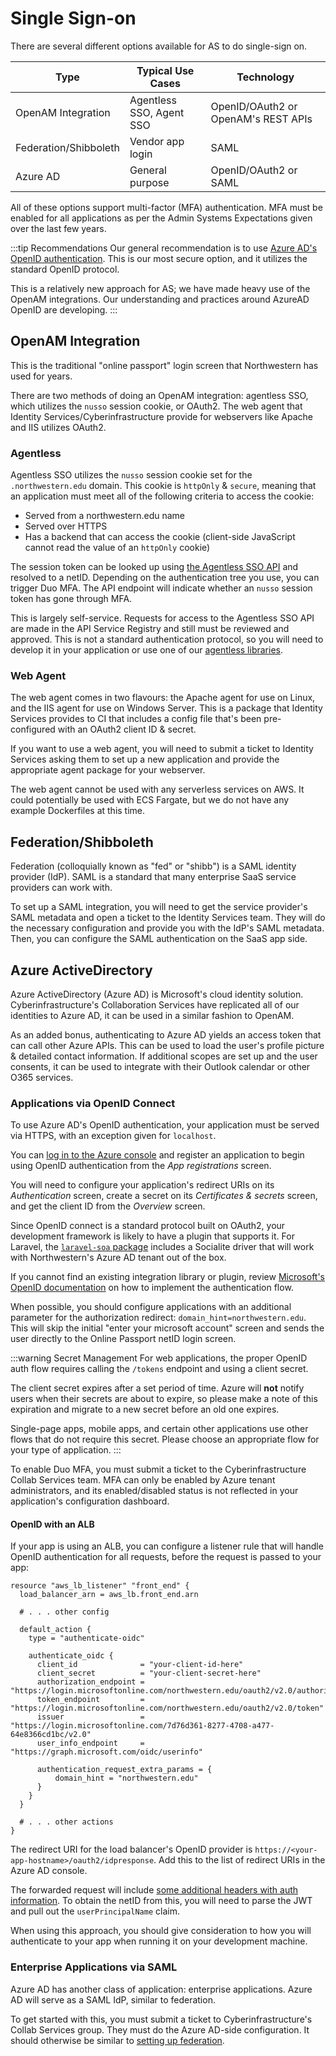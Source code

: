 # Single Sign-on
There are several different options available for AS to do single-sign on.

| Type                  | Typical Use Cases        | Technology                          |
|-----------------------|--------------------------|-------------------------------------|
| OpenAM Integration    | Agentless SSO, Agent SSO | OpenID/OAuth2 or OpenAM's REST APIs |
| Federation/Shibboleth | Vendor app login         | SAML                                |
| Azure AD              | General purpose          | OpenID/OAuth2 or SAML               |

All of these options support multi-factor (MFA) authentication. MFA must be enabled for all applications as per the Admin Systems Expectations given over the last few years.

:::tip Recommendations
Our general recommendation is to use [Azure AD's OpenID authentication](#applications-via-openid-connect). This is our most secure option, and it utilizes the standard OpenID protocol.

This is a relatively new approach for AS; we have made heavy use of the OpenAM integrations. Our understanding and practices around AzureAD OpenID are developing.
:::

## OpenAM Integration
This is the traditional "online passport" login screen that Northwestern has used for years. 

There are two methods of doing an OpenAM integration: agentless SSO, which utilizes the `nusso` session cookie, or OAuth2. The web agent that Identity Services/Cyberinfrastructure provide for webservers like Apache and IIS utilizes OAuth2.

### Agentless
Agentless SSO utilizes the `nusso` session cookie set for the `.northwestern.edu` domain. This cookie is `httpOnly` & `secure`, meaning that an application must meet all of the following criteria to access the cookie:

- Served from a northwestern.edu name
- Served over HTTPS
- Has a backend that can access the cookie (client-side JavaScript cannot read the value of an `httpOnly` cookie)

The session token can be looked up using [the Agentless SSO API](https://apiserviceregistry.northwestern.edu/apis/identity-management-apis/IdentityManagement-AgentlessWebSSO.html) and resolved to a netID. Depending on the authentication tree you use, you can trigger Duo MFA. The API endpoint will indicate whether an `nusso` session token has gone through MFA.

This is largely self-service. Requests for access to the Agentless SSO API are made in the API Service Registry and still must be reviewed and approved. This is not a standard authentication protocol, so you will need to develop it in your application or use one of our [agentless libraries](../development/libraries.md).

### Web Agent
The web agent comes in two flavours: the Apache agent for use on Linux, and the IIS agent for use on Windows Server. This is a package that Identity Services provides to CI that includes a config file that's been pre-configured with an OAuth2 client ID & secret.

If you want to use a web agent, you will need to submit a ticket to Identity Services asking them to set up a new application and provide the appropriate agent package for your webserver.

The web agent cannot be used with any serverless services on AWS. It could potentially be used with ECS Fargate, but we do not have any example Dockerfiles at this time.

## Federation/Shibboleth
Federation (colloquially known as "fed" or "shibb") is a SAML identity provider (IdP). SAML is a standard that many enterprise SaaS service providers can work with.

To set up a SAML integration, you will need to get the service provider's SAML metadata and open a ticket to the Identity Services team. They will do the necessary configuration and provide you with the IdP's SAML metadata. Then, you can configure the SAML authentication on the SaaS app side.

## Azure ActiveDirectory
Azure ActiveDirectory (Azure AD) is Microsoft's cloud identity solution. Cyberinfrastructure's Collaboration Services have replicated all of our identities to Azure AD, it can be used in a similar fashion to OpenAM.

As an added bonus, authenticating to Azure AD yields an access token that can call other Azure APIs. This can be used to load the user's profile picture & detailed contact information. If additional scopes are set up and the user consents, it can be used to integrate with their Outlook calendar or other O365 services.

### Applications via OpenID Connect
To use Azure AD's OpenID authentication, your application must be served via HTTPS, with an exception given for `localhost`.

You can [log in to the Azure console](https://portal.azure.com/#blade/Microsoft_AAD_IAM/ActiveDirectoryMenuBlade/Overview) and register an application to begin using OpenID authentication from the *App registrations* screen.

You will need to configure your application's redirect URIs on its *Authentication* screen, create a secret on its *Certificates & secrets* screen, and get the client ID from the *Overview* screen.

Since OpenID connect is a standard protocol built on OAuth2, your development framework is likely to have a plugin that supports it. For Laravel, the [`laravel-soa` package](https://nit-administrative-systems.github.io/SysDev-laravel-soa/) includes a Socialite driver that will work with Northwestern's Azure AD tenant out of the box.

If you cannot find an existing integration library or plugin, review [Microsoft's OpenID documentation](https://docs.microsoft.com/en-us/azure/active-directory/develop/v2-protocols-oidc) on how to implement the authentication flow.

When possible, you should configure applications with an additional parameter for the authorization redirect: `domain_hint=northwestern.edu`. This will skip the initial "enter your microsoft account" screen and sends the user directly to the Online Passport netID login screen.

:::warning Secret Management
For web applications, the proper OpenID auth flow requires calling the `/tokens` endpoint and using a client secret.

The client secret expires after a set period of time. Azure will **not** notify users when their secrets are about to expire, so please make a note of this expiration and migrate to a new secret before an old one expires.

Single-page apps, mobile apps, and certain other applications use other flows that do not require this secret. Please choose an appropriate flow for your type of application.
:::

To enable Duo MFA, you must submit a ticket to the Cyberinfrastructure Collab Services team. MFA can only be enabled by Azure tenant administrators, and its enabled/disabled status is not reflected in your application's configuration dashboard.

#### OpenID with an ALB
If your app is using an ALB, you can configure a listener rule that will handle OpenID authentication for all requests, before the request is passed to your app:

```hcl
resource "aws_lb_listener" "front_end" {
  load_balancer_arn = aws_lb.front_end.arn

  # . . . other config

  default_action {
    type = "authenticate-oidc"

    authenticate_oidc {
      client_id              = "your-client-id-here"
      client_secret          = "your-client-secret-here"
      authorization_endpoint = "https://login.microsoftonline.com/northwestern.edu/oauth2/v2.0/authorize"
      token_endpoint         = "https://login.microsoftonline.com/northwestern.edu/oauth2/v2.0/token"
      issuer                 = "https://login.microsoftonline.com/7d76d361-8277-4708-a477-64e8366cd1bc/v2.0"
      user_info_endpoint     = "https://graph.microsoft.com/oidc/userinfo"

      authentication_request_extra_params = {
          domain_hint = "northwestern.edu"
      }
    }
  }

  # . . . other actions
}
```

The redirect URI for the load balancer's OpenID provider is `https://<your-app-hostname>/oauth2/idpresponse`. Add this to the list of redirect URIs in the Azure AD console.

The forwarded request will include [some additional headers with auth information](https://docs.aws.amazon.com/elasticloadbalancing/latest/application/listener-authenticate-users.html#user-claims-encoding). To obtain the netID from this, you will need to parse the JWT and pull out the `userPrincipalName` claim.

When using this approach, you should give consideration to how you will authenticate to your app when running it on your development machine.

### Enterprise Applications via SAML
Azure AD has another class of application: enterprise applications. Azure AD will serve as a SAML IdP, similar to federation.

To get started with this, you must submit a ticket to Cyberinfrastructure's Collab Services group. They must do the Azure AD-side configuration. It should otherwise be similar to [setting up federation](#federation-shibboleth).